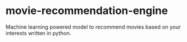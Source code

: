 # movie-recommendation-engine
Machine learning powered model to recommend movies based on your interests written in python.
